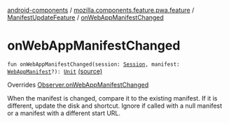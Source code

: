 [android-components](../../index.md) / [mozilla.components.feature.pwa.feature](../index.md) / [ManifestUpdateFeature](index.md) / [onWebAppManifestChanged](./on-web-app-manifest-changed.md)

# onWebAppManifestChanged

`fun onWebAppManifestChanged(session: `[`Session`](../../mozilla.components.browser.session/-session/index.md)`, manifest: `[`WebAppManifest`](../../mozilla.components.concept.engine.manifest/-web-app-manifest/index.md)`?): `[`Unit`](https://kotlinlang.org/api/latest/jvm/stdlib/kotlin/-unit/index.html) [(source)](https://github.com/mozilla-mobile/android-components/blob/master/components/feature/pwa/src/main/java/mozilla/components/feature/pwa/feature/ManifestUpdateFeature.kt#L46)

Overrides [Observer.onWebAppManifestChanged](../../mozilla.components.browser.session/-session/-observer/on-web-app-manifest-changed.md)

When the manifest is changed, compare it to the existing manifest.
If it is different, update the disk and shortcut. Ignore if called with a null
manifest or a manifest with a different start URL.

